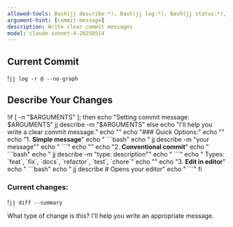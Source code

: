 ```yaml
---
allowed-tools: Bash(jj describe:*), Bash(jj log:*), Bash(jj status:*), Bash(jj show:*), Bash(jj diff:*)
argument-hint: [commit-message]
description: Write clear commit messages
model: claude-sonnet-4-20250514
---
```


## Current Commit
!`jj log -r @ --no-graph`

## Describe Your Changes

!if [ -n "$ARGUMENTS" ]; then
  echo "Setting commit message: $ARGUMENTS"
  jj describe -m "$ARGUMENTS"
else
  echo "I'll help you write a clear commit message."
  echo ""
  echo "### Quick Options:"
  echo ""
  echo "1. **Simple message**"
  echo "   \`\`\`bash"
  echo "   jj describe -m \"your message\""
  echo "   \`\`\`"
  echo ""
  echo "2. **Conventional commit**"
  echo "   \`\`\`bash"
  echo "   jj describe -m \"type: description\""
  echo "   \`\`\`"
  echo "   Types: \`feat\`, \`fix\`, \`docs\`, \`refactor\`, \`test\`, \`chore\`"
  echo ""
  echo "3. **Edit in editor**"
  echo "   \`\`\`bash"
  echo "   jj describe  # Opens your editor"
  echo "   \`\`\`"
fi

### Current changes:
!`jj diff --summary`

What type of change is this? I'll help you write an appropriate message.